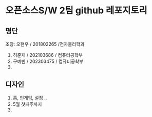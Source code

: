 # 오픈소스S/W 2팀 github 레포지토리

## 명단
조장: 오현우 / 201802265 /전자물리학과
1. 허준재 / 202103686 / 컴퓨터공학부
2. 구예빈 / 202303475 / 컴퓨터공학부
3.

## 디자인
1. 홈, 인게임, 설정 ..
2. 5월 첫째주까지
3. 
